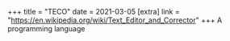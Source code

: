 +++
title = "TECO"
date = 2021-03-05
[extra]
link = "https://en.wikipedia.org/wiki/Text_Editor_and_Corrector"
+++
A programming language


